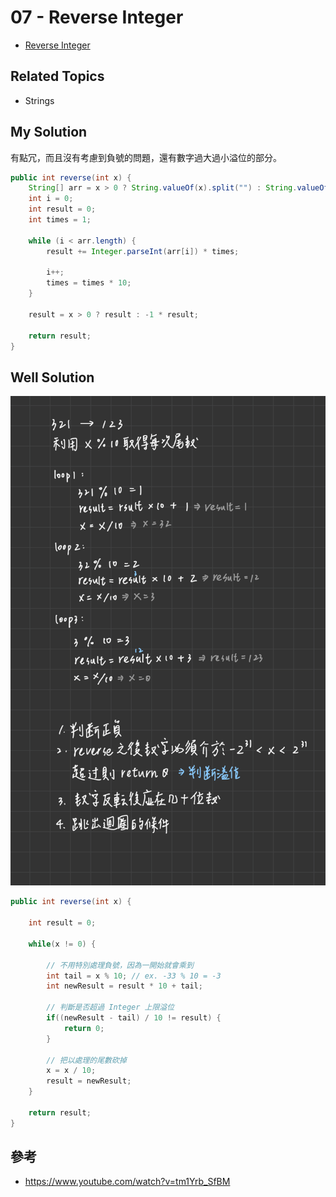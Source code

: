 # 07 - Reverse Integer

* [Reverse Integer](https://leetcode.com/explore/interview/card/top-interview-questions-easy/127/strings/880)

## Related Topics
* Strings

## My Solution
有點冗，而且沒有考慮到負號的問題，還有數字過大過小溢位的部分。

```java
public int reverse(int x) {
    String[] arr = x > 0 ? String.valueOf(x).split("") : String.valueOf(-1 * x).split("");
    int i = 0;
    int result = 0;
    int times = 1;

    while (i < arr.length) {
        result += Integer.parseInt(arr[i]) * times;
        
        i++;
        times = times * 10;
    }
    
    result = x > 0 ? result : -1 * result;
    
    return result;
}
```

## Well Solution

![](/images/LeetCode/7-2.png)

```java
public int reverse(int x) {
		
    int result = 0;
    
    while(x != 0) {
        
        // 不用特別處理負號，因為一開始就會乘到
        int tail = x % 10; // ex. -33 % 10 = -3
        int newResult = result * 10 + tail;
        
        // 判斷是否超過 Integer 上限溢位
        if((newResult - tail) / 10 != result) {
            return 0;
        }
        
        // 把以處理的尾數砍掉
        x = x / 10;
        result = newResult;
    }
    
    return result;
}
```

## 參考
* https://www.youtube.com/watch?v=tm1Yrb_SfBM